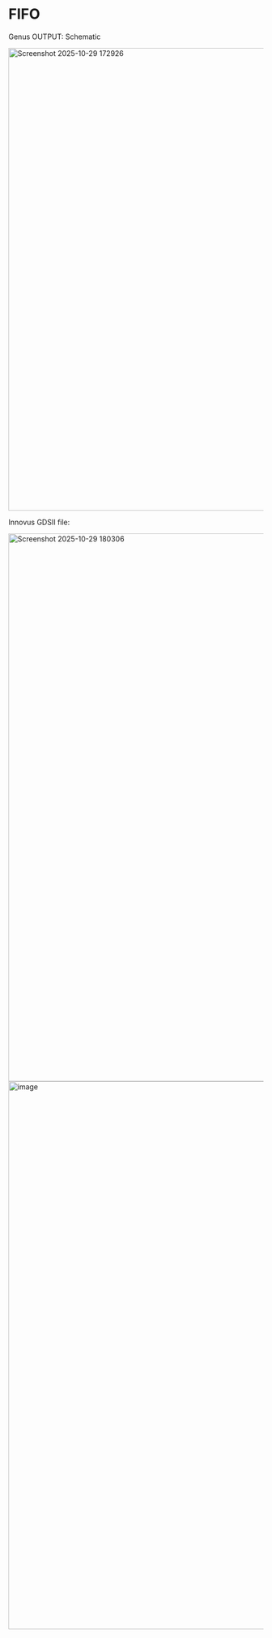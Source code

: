 # FIFO

Genus OUTPUT: Schematic

<img width="1350" height="912" alt="Screenshot 2025-10-29 172926" src="https://github.com/user-attachments/assets/8f364453-7a33-45e9-b518-137fc90a30a4" />


Innovus GDSII file:

<img width="1920" height="1080" alt="Screenshot 2025-10-29 180306" src="https://github.com/user-attachments/assets/40eb5448-57ec-4b32-b171-4f4746d68c21" />
<img width="1920" height="1080" alt="image" src="https://github.com/user-attachments/assets/cb9c5aa1-f513-4682-9782-68128873ae4e" />
